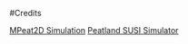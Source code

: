 #Credits 

[MPeat2D Simulation](https://esurf.copernicus.org/articles/12/929/2024/#section4&gid=1&pid=1)
[Peatland SUSI Simulator](https://www.orgbalt.eu/?page_id=3936)